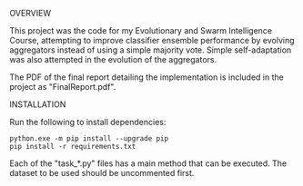 OVERVIEW

This project was the code for my Evolutionary and Swarm Intelligence Course, attempting to improve classifier 
ensemble performance by evolving aggregators instead of using a simple majority vote. Simple self-adaptation was also 
attempted in the evolution of the aggregators.

The PDF of the final report detailing the implementation is included in the project as "FinalReport.pdf".

INSTALLATION

Run the following to install dependencies:
```
python.exe -m pip install --upgrade pip
pip install -r requirements.txt
```

Each of the "task_*.py" files has a main method that can be executed. The dataset to be used should be uncommented 
first.